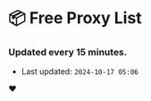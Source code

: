 # :package: Free Proxy List
### Updated every 15 minutes.

- Last updated: `2024-10-17 05:06`

:heart:
